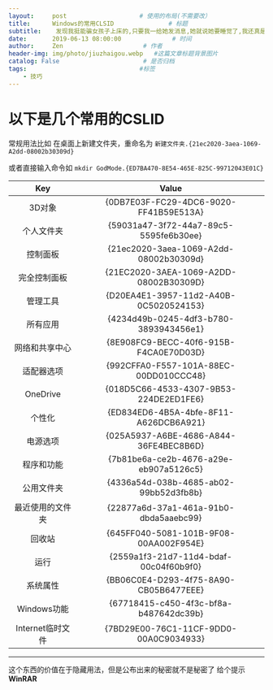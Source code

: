 ```yaml
---
layout:     post                    # 使用的布局(不需要改）
title:      Windows的常用CLSID               # 标题
subtitle:    发现我挺能骗女孩子上床的,只要我一给她发消息,她就说她要睡觉了,我还真是个渣男  #副标题
date:       2019-06-13 08:00:00              # 时间
author:     Zen                      # 作者
header-img: img/photo/jiuzhaigou.webp   #这篇文章标题背景图片
catalog: False                       # 是否归档
tags:                               #标签
    - 技巧
---
```


# 以下是几个常用的CSLID

常规用法比如 在桌面上新建文件夹，重命名为 `新建文件夹.{21ec2020-3aea-1069-A2dd-08002b30309d}`

或者直接输入命令如 `mkdir GodMode.{ED7BA470-8E54-465E-825C-99712043E01C}`

Key|Value
:--:|:--:|
3D对象|{0DB7E03F-FC29-4DC6-9020-FF41B59E513A}
个人文件夹|{59031a47-3f72-44a7-89c5-5595fe6b30ee}
控制面板|{21ec2020-3aea-1069-A2dd-08002b30309d}
完全控制面板|{21EC2020-3AEA-1069-A2DD-08002B30309D}
管理工具|{D20EA4E1-3957-11d2-A40B-0C5020524153}
所有应用|{4234d49b-0245-4df3-b780-3893943456e1}
网络和共享中心|{8E908FC9-BECC-40f6-915B-F4CA0E70D03D}
适配器选项|{992CFFA0-F557-101A-88EC-00DD010CCC48}
OneDrive|{018D5C66-4533-4307-9B53-224DE2ED1FE6}
个性化|{ED834ED6-4B5A-4bfe-8F11-A626DCB6A921}
电源选项|{025A5937-A6BE-4686-A844-36FE4BEC8B6D}
程序和功能|{7b81be6a-ce2b-4676-a29e-eb907a5126c5}
公用文件夹|{4336a54d-038b-4685-ab02-99bb52d3fb8b}
最近使用的文件夹|{22877a6d-37a1-461a-91b0-dbda5aaebc99}
回收站|{645FF040-5081-101B-9F08-00AA002F954E}
运行|{2559a1f3-21d7-11d4-bdaf-00c04f60b9f0}
系统属性|{BB06C0E4-D293-4f75-8A90-CB05B6477EEE}
Windows功能|{67718415-c450-4f3c-bf8a-b487642dc39b}
Internet临时文件|{7BD29E00-76C1-11CF-9DD0-00A0C9034933}

----

这个东西的价值在于隐藏用法，但是公布出来的秘密就不是秘密了 给个提示
**WinRAR**
